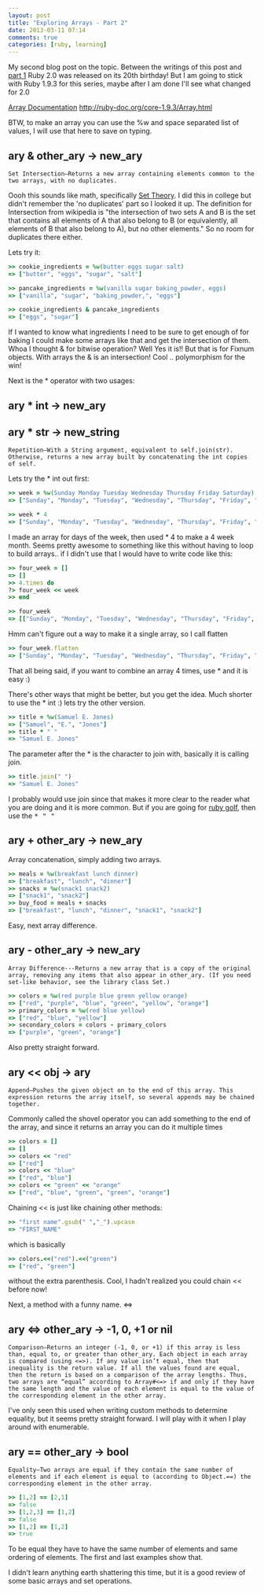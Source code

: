 ```yaml
---
layout: post
title: "Exploring Arrays - Part 2"
date: 2013-03-11 07:14
comments: true
categories: [ruby, learning]
---
```


My second blog post on the topic. Between the writings of this post and [part 1](/2013/02/23/exploring-arrays-part-1) Ruby 2.0 was released on its 20th birthday! But I am going to stick with Ruby 1.9.3 for this series, maybe after I am done I'll see what changed for 2.0

[Array Documentation](http://ruby-doc.org/core-1.9.3/Array.html)
http://ruby-doc.org/core-1.9.3/Array.html

BTW, to make an array you can use the %w and space separated list of values, I will use that here to save on typing.

## ary & other_ary → new_ary
    Set Intersection—Returns a new array containing elements common to the two arrays, with no duplicates.

Oooh this sounds like math, specifically [Set Theory](http://en.wikipedia.org/wiki/Intersection_\(set_theory\)). I did this in college but didn't remember the 'no duplicates' part so I looked it up. The definition for Intersection from wikipedia is "the intersection of two sets A and B is the set that contains all elements of A that also belong to B (or equivalently, all elements of B that also belong to A), but no other elements." So no room for duplicates there either.

Lets try it:

``` ruby 
>> cookie_ingredients = %w(butter eggs sugar salt)
=> ["butter", "eggs", "sugar", "salt"]

>> pancake_ingredients = %w(vanilla sugar baking_powder, eggs)
=> ["vanilla", "sugar", "baking_powder,", "eggs"]

>> cookie_ingredients & pancake_ingredients
=> ["eggs", "sugar"]
```

If I wanted to know what ingredients I need to be sure to get enough of for baking I could make some arrays like that and get the intersection of them. Whoa I thought & for bitwise operation? Well Yes it is!! But that is for Fixnum objects. With arrays the & is an intersection! Cool .. polymorphism for the win!


Next is the * operator with two usages:

## ary * int → new_ary
## ary * str → new_string
    Repetition—With a String argument, equivalent to self.join(str). Otherwise, returns a new array built by concatenating the int copies of self.

Lets try the * int out first:

``` ruby
>> week = %w(Sunday Monday Tuesday Wednesday Thursday Friday Saturday)
=> ["Sunday", "Monday", "Tuesday", "Wednesday", "Thursday", "Friday", "Saturday"]

>> week * 4
=> ["Sunday", "Monday", "Tuesday", "Wednesday", "Thursday", "Friday", "Saturday", "Sunday", "Monday", "Tuesday", "Wednesday", "Thursday", "Friday", "Saturday", "Sunday", "Monday", "Tuesday", "Wednesday", "Thursday", "Friday", "Saturday", "Sunday", "Monday", "Tuesday", "Wednesday", "Thursday", "Friday", "Saturday"]
```

I made an array for days of the week, then used * 4 to make a 4 week month. Seems pretty awesome to something like this without having to loop to build arrays.. if I didn't use that I would have to write code like this:

``` ruby
>> four_week = []
=> []
>> 4.times do
?> four_week << week
>> end

>> four_week
=> [["Sunday", "Monday", "Tuesday", "Wednesday", "Thursday", "Friday", "Saturday"], ["Sunday", "Monday", "Tuesday", "Wednesday", "Thursday", "Friday", "Saturday"], ["Sunday", "Monday", "Tuesday", "Wednesday", "Thursday", "Friday", "Saturday"], ["Sunday", "Monday", "Tuesday", "Wednesday", "Thursday", "Friday", "Saturday"]]
```

Hmm can't figure out a way to make it a single array, so I call flatten

``` ruby
>> four_week.flatten
=> ["Sunday", "Monday", "Tuesday", "Wednesday", "Thursday", "Friday", "Saturday", "Sunday", "Monday", "Tuesday", "Wednesday", "Thursday", "Friday", "Saturday", "Sunday", "Monday", "Tuesday", "Wednesday", "Thursday", "Friday", "Saturday", "Sunday", "Monday", "Tuesday", "Wednesday", "Thursday", "Friday", "Saturday"]
```

That all being said, if you want to combine an array 4 times, use * and it is easy :)


There's other ways that might be better, but you get the idea. Much shorter to use the * int :) lets try the other version.

``` ruby
>> title = %w(Samuel E. Jones)
=> ["Samuel", "E.", "Jones"]
>> title * " "
=> "Samuel E. Jones"
```
The parameter after the * is the character to join with, basically it is calling join.

``` ruby
>> title.join(" ")
=> "Samuel E. Jones"
```

I probably would use join since that makes it more clear to the reader what you are doing and it is more common. But if you are going for [ruby golf](http://en.wikipedia.org/wiki/Code_golf), then use the <tt>* " "</tt>

## ary + other_ary → new_ary

Array concatenation, simply adding two arrays.

``` ruby
>> meals = %w(breakfast lunch dinner)
=> ["breakfast", "lunch", "dinner"]
>> snacks = %w(snack1 snack2)
=> ["snack1", "snack2"]
>> buy_food = meals + snacks
=> ["breakfast", "lunch", "dinner", "snack1", "snack2"]
```

Easy, next array difference.

## ary - other_ary → new_ary
    Array Difference---Returns a new array that is a copy of the original array, removing any items that also appear in other_ary. (If you need set-like behavior, see the library class Set.)

``` ruby
>> colors = %w(red purple blue green yellow orange)
=> ["red", "purple", "blue", "green", "yellow", "orange"]
>> primary_colors = %w(red blue yellow)
=> ["red", "blue", "yellow"]
>> secondary_colors = colors - primary_colors
=> ["purple", "green", "orange"]
```

Also pretty straight forward. 

## ary << obj → ary
    Append—Pushes the given object on to the end of this array. This expression returns the array itself, so several appends may be chained together.

Commonly called the shovel operator you can add something to the end of the array, and since it returns an array you can do it multiple times

``` ruby
>> colors = []
=> []
>> colors << "red"
=> ["red"]
>> colors << "blue"
=> ["red", "blue"]
>> colors << "green" << "orange"
=> ["red", "blue", "green", "green", "orange"]
```

Chaining << is just like chaining other methods:

``` ruby
>> "first name".gsub(" ","_").upcase
=> "FIRST_NAME"
```

which is basically

``` ruby
>> colors.<<("red").<<("green")
=> ["red", "green"]
```

without the extra parenthesis. Cool, I hadn't realized you could chain << before now!

Next, a method with a funny name. <=>

## ary <=> other_ary → -1, 0, +1 or nil
    Comparison—Returns an integer (-1, 0, or +1) if this array is less than, equal to, or greater than other_ary. Each object in each array is compared (using <=>). If any value isn’t equal, then that inequality is the return value. If all the values found are equal, then the return is based on a comparison of the array lengths. Thus, two arrays are “equal” according to Array#<=> if and only if they have the same length and the value of each element is equal to the value of the corresponding element in the other array.

I've only seen this used when writing custom methods to determine equality, but it seems pretty straight forward. I will play with it when I play around with enumerable. 

## ary == other_ary → bool 
    Equality—Two arrays are equal if they contain the same number of elements and if each element is equal to (according to Object.==) the corresponding element in the other array.

``` ruby
>> [1,2] == [2,1]
=> false
>> [1,2,3] == [1,2]
=> false
>> [1,2] == [1,2]
=> true
```

To be equal they have to have the same number of elements and same ordering of elements. The first and last examples show that.

I didn't learn anything earth shattering this time, but it is a good review of some basic arrays and set operations.



